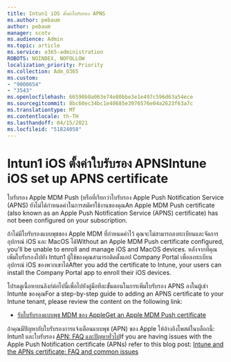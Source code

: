```yaml
---
title: Intun1 iOS ตั้งค่าใบรับรอง APNS
ms.author: pebaum
author: pebaum
manager: scotv
ms.audience: Admin
ms.topic: article
ms.service: o365-administration
ROBOTS: NOINDEX, NOFOLLOW
localization_priority: Priority
ms.collection: Adm_O365
ms.custom:
- "9000654"
- "3543"
ms.openlocfilehash: 66590b8a063e74e80bbe3e1e497c596d63a54ece
ms.sourcegitcommit: 8bc60ec34bc1e40685e3976576e04a2623f63a7c
ms.translationtype: MT
ms.contentlocale: th-TH
ms.lasthandoff: 04/15/2021
ms.locfileid: "51824058"
---
```

# <a name="intune-ios-set-up-apns-certificate"></a><span data-ttu-id="f2c47-102">Intun1 iOS ตั้งค่าใบรับรอง APNS</span><span class="sxs-lookup"><span data-stu-id="f2c47-102">Intune iOS set up APNS certificate</span></span>

<span data-ttu-id="f2c47-103">ใบรับรอง Apple MDM Push (หรือที่เรียกว่าใบรับรอง Apple Push Notification Service (APNS) ยังไม่ได้กําหนดค่าในการสมัครใช้งานของคุณ</span><span class="sxs-lookup"><span data-stu-id="f2c47-103">An Apple MDM Push certificate (also known as an Apple Push Notification Service (APNS) certificate) has not been configured on your subscription.</span></span>

<span data-ttu-id="f2c47-104">ถ้าไม่มีใบรับรองแบบพุชของ Apple MDM ที่กําหนดค่าไว้ คุณจะไม่สามารถลงทะเบียนและจัดการอุปกรณ์ iOS และ MacOS ได้</span><span class="sxs-lookup"><span data-stu-id="f2c47-104">Without an Apple MDM Push certificate configured, you'll be unable to enroll and manage iOS and MacOS devices.</span></span> <span data-ttu-id="f2c47-105">หลังจากที่คุณเพิ่มใบรับรองไปยัง Intun1 ผู้ใช้ของคุณสามารถติดตั้งแอป Company Portal เพื่อลงทะเบียนอุปกรณ์ iOS ของพวกเขาได้</span><span class="sxs-lookup"><span data-stu-id="f2c47-105">After you add the certificate to Intune, your users can install the Company Portal app to enroll their iOS devices.</span></span>

<span data-ttu-id="f2c47-106">โปรดดูเนื้อหาบนลิงก์ต่อไปนี้เพื่อไปยังคู่มือทีละขั้นตอนในการเพิ่มใบรับรอง APNS ลงในผู้เช่า Intunte ของคุณ</span><span class="sxs-lookup"><span data-stu-id="f2c47-106">For a step-by-step guide to adding an APNS certificate to your Intune tenant, please review the content on the following link:</span></span>

- [<span data-ttu-id="f2c47-107">รับใบรับรองแบบพุช MDM ของ Apple</span><span class="sxs-lookup"><span data-stu-id="f2c47-107">Get an Apple MDM Push certificate</span></span>](https://docs.microsoft.com/mem/intune/enrollment/apple-mdm-push-certificate-get)

<span data-ttu-id="f2c47-108">ถ้าคุณมีปัญหากับใบรับรองการแจ้งเตือนแบบพุช (APN) ของ Apple ให้อ้างอิงโพสต์ในบล็อกนี้: Intun1 และใบรับรอง [APN: FAQ และปัญหาทั่วไป](https://techcommunity.microsoft.com/t5/Intune-Customer-Success/Intune-and-the-APNs-certificate-FAQ-and-common-issues/ba-p/280121)</span><span class="sxs-lookup"><span data-stu-id="f2c47-108">If you are having issues with the Apple Push Notification certificate (APNs) refer to this blog post: [Intune and the APNs certificate: FAQ and common issues](https://techcommunity.microsoft.com/t5/Intune-Customer-Success/Intune-and-the-APNs-certificate-FAQ-and-common-issues/ba-p/280121)</span></span>
